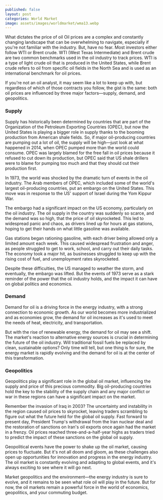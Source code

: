```yaml
---
published: false
layout: post
categories: World Market
image: assets/images/worldmarket/wma13.webp
---
```


What dictates the price of oil
Oil prices are a complex and constantly changing landscape that can be overwhelming to navigate, especially if you're not familiar with the industry. But, have no fear. Most investors either follow WTI or Brent crude. WTI (West Texas Intermediate) and Brent crude are two common benchmarks used in the oil industry to track prices. WTI is a type of light crude oil that is produced in the United States, while Brent crude refers to oil from specific oil fields in the North Sea and is used as an international benchmark for oil prices.

If you're not an oil analyst, it may seem like a lot to keep up with, but regardless of which of those contracts you follow, the gist is the same: both oil prices are influenced by three major factors—supply, demand, and geopolitics.

### Supply
Supply has historically been determined by countries that are part of the Organization of the Petroleum Exporting Countries (OPEC), but now the United States is playing a bigger role in supply thanks to the booming production from American shale fields. So, if major oil-producing countries are pumping out a lot of oil, the supply will be high—just look at what happened in 2014, when OPEC pumped more than the world could consume. OPEC was largely blamed for the free fall in oil prices because it refused to cut down its production, but OPEC said that US shale drillers were to blame for pumping too much and that they should cut their production first.

In 1973, the world was shocked by the dramatic turn of events in the oil industry. The Arab members of OPEC, which included some of the world's largest oil-producing countries, put an embargo on the United States. This move was in response to the US' support of Israel during the Yom Kippur War.

The embargo had a significant impact on the US economy, particularly on the oil industry. The oil supply in the country was suddenly so scarce, and the demand was so high, that the price of oil skyrocketed. This led to widespread panic and chaos, as drivers lined up for hours at gas stations, hoping to get their hands on what little gasoline was available.

Gas stations began rationing gasoline, with each driver being allowed only a limited amount each week. This caused widespread frustration and anger, as people struggled to get to work, school, and carry out their daily tasks. The economy took a major hit, as businesses struggled to keep up with the rising cost of fuel, and unemployment rates skyrocketed.

Despite these difficulties, the US managed to weather the storm, and eventually, the embargo was lifted. But the events of 1973 serve as a stark reminder of the power that the oil industry holds, and the impact it can have on global politics and economics.

### Demand
Demand for oil is a driving force in the energy industry, with a strong connection to economic growth. As our world becomes more industrialized and as economies grow, the demand for oil increases as it's used to meet the needs of heat, electricity, and transportation.

But with the rise of renewable energy, the demand for oil may see a shift. The market's reaction to alternative energy sources is crucial in determining the future of the oil industry. Will traditional fossil fuels be replaced by clean, sustainable options? Only time will tell, but one thing is for sure, the energy market is rapidly evolving and the demand for oil is at the center of this transformation.

### Geopolitics
Geopolitics play a significant role in the global oil market, influencing the supply and price of this precious commodity. Big oil-producing countries hold the key to the stability of the supply chain and any major conflict or war in these regions can have a significant impact on the market.

Remember the invasion of Iraq in 2003? The uncertainty and instability in the region caused oil prices to skyrocket, leaving traders scrambling to figure out what the future held for the global oil supply. Fast forward to present day, President Trump's withdrawal from the Iran nuclear deal and the restoration of sanctions on Iran's oil exports once again had the market in a frenzy. Oil prices reached three-and-a-half-year highs as traders tried to predict the impact of these sanctions on the global oil supply.

Geopolitical events have the power to shake up the oil market, causing prices to fluctuate. But it's not all doom and gloom, as these challenges also open up opportunities for innovation and progress in the energy industry. The oil market is constantly evolving and adapting to global events, and it's always exciting to see where it will go next.

Market geopolitics and the environment—the energy industry is sure to evolve, and it remains to be seen what role oil will play in the future. But for now, the oil markets remain a powerful force in the world of economics, geopolitics, and your commuting budget.


